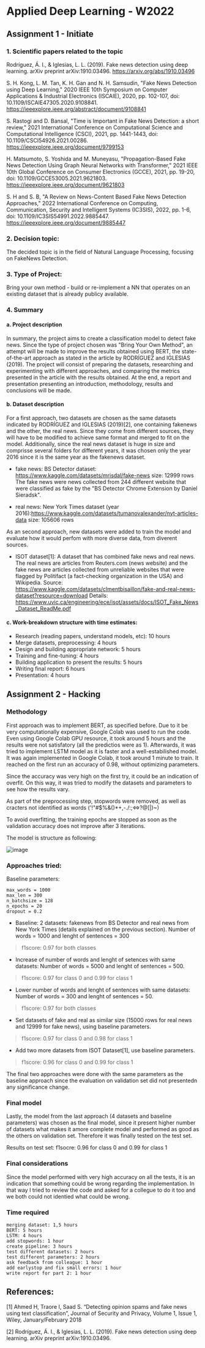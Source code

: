 # Applied Deep Learning - W2022

## Assignment 1 - Initiate

### 1. Scientific papers related to the topic

Rodríguez, Á. I., & Iglesias, L. L. (2019). Fake news detection using deep learning. arXiv preprint arXiv:1910.03496.
https://arxiv.org/abs/1910.03496

S. H. Kong, L. M. Tan, K. H. Gan and N. H. Samsudin, "Fake News Detection using Deep Learning," 2020 IEEE 10th Symposium on Computer Applications & Industrial Electronics (ISCAIE), 2020, pp. 102-107, doi: 10.1109/ISCAIE47305.2020.9108841.
https://ieeexplore.ieee.org/abstract/document/9108841

S. Rastogi and D. Bansal, "Time is Important in Fake News Detection: a short review," 2021 International Conference on Computational Science and Computational Intelligence (CSCI), 2021, pp. 1441-1443, doi: 10.1109/CSCI54926.2021.00286.
https://ieeexplore.ieee.org/document/9799153

H. Matsumoto, S. Yoshida and M. Muneyasu, "Propagation-Based Fake News Detection Using Graph Neural Networks with Transformer," 2021 IEEE 10th Global Conference on Consumer Electronics (GCCE), 2021, pp. 19-20, doi: 10.1109/GCCE53005.2021.9621803.
https://ieeexplore.ieee.org/document/9621803

S. H and S. B, "A Review on News-Content Based Fake News Detection Approaches," 2022 International Conference on Computing, Communication, Security and Intelligent Systems (IC3SIS), 2022, pp. 1-6, doi: 10.1109/IC3SIS54991.2022.9885447.
https://ieeexplore.ieee.org/document/9885447

### 2. Decision topic:
The decided topic is in the field of Natural Language Processing, focusing on FakeNews Detection.

### 3. Type of Project:
Bring your own method - build or re-implement a NN that operates on an existing dataset that is already publicy available.

### 4. Summary
#### a. Project description

In summary, the project aims to create a classification model to detect fake news. Since the type of project chosen was "Bring Your Own Method", an attempt will be made to improve the results obtained using BERT, the state-of-the-art approach as stated in the article by RODRÍGUEZ and IGLESIAS (2019). The project will consist of preparing the datasets, researching and experimenting with different approaches, and comparing the metrics presented in the article with the results obtained. At the end, a report and presentation presenting an introduction, methodology, results and conclusions will be made.

#### b. Dataset description

For a first approach, two datasets are chosen as the same datasets indicated by RODRÍGUEZ and IGLESIAS (2019)[2], one containing fakenews and the other, the real news. Since they come from different sources, they will have to be modified to achieve same format and merged to fit on the model. Additionally, since the real news dataset is huge in size and comprisse several folders for different years, it was chosen only the year 2016 since it is the same year as the fakenews dataset.

* fake news: BS Detector dataset: https://www.kaggle.com/datasets/mrisdal/fake-news size: 12999 rows
The fake news were news collected from 244 different website that were classified as fake by the "BS Detector Chrome Extension by Daniel Sieradsk".

* real news: New York Times dataset (year 2016):https://www.kaggle.com/datasets/tumanovalexander/nyt-articles-data size: 105606 rows

As an second approach, new datasets were added to train the model and evaluate how it would perfom with more diverse data, from diverent sources.

* ISOT dataset[1]: A dataset that has combined fake news and real news. The real news are articles from Reuters.com (news website) and the fake news are articles collected from unreliable websites that were flagged by Politifact (a fact-checking organization in the USA) and Wikipedia. Source: https://www.kaggle.com/datasets/clmentbisaillon/fake-and-real-news-dataset?resource=download
Details: https://www.uvic.ca/engineering/ece/isot/assets/docs/ISOT_Fake_News_Dataset_ReadMe.pdf




#### c. Work-breakdown structure with time estimates:

* Research (reading papers, understand models, etc): 10 hours
* Merge datasets, preprocessing: 4 hours
* Design and building appropriate network: 5 hours
* Training and fine-tuning: 4 hours
* Building application to present the results: 5 hours
* Writing final report: 6 hours
* Presentation: 4 hours


## Assignment 2 - Hacking

### Methodology
First approach was to implement BERT, as specified before. Due to it be very computationally expensive, Google Colab was used to run the code. Even using Google Colab GPU resource, it took around 5 hours and the results were not satisfatory (all the predictios were as 1). 
Afterwards, it was tried to implement LSTM model as it is faster and a well-estabilished model. It was again implemented in Google Colab, it took around 1 minute to train. It reached on the first run an accuracy of 0.98, without optimizing parameters. 

Since the accuracy was very high on the first try, it could be an indication of overfit. On this way, it was tried to modify the datasets and parameters to see how the results vary.

As part of the preprocessing step, stopwords were removed, as well as cracters not identified as words ('!"#$%&()*+,-./:;<=>?@[|}~)

To avoid overfitting, the training epochs are stopped as soon as the validation accuracy does not improve after 3 iterations.

The model is structure as following:

![image](https://user-images.githubusercontent.com/47119194/206860189-0f966356-1b6d-4564-b252-65e7c37c7901.png)



### Approaches tried:

Baseline parameters:

    max_words = 1000
    max_len = 300
    n_batchsize = 128
    n_epochs = 20
    dropout = 0.2

* Baseline: 2 datasets: fakenews from BS Detector and real news from New York Times (details explained on the previous section). Number of words = 1000 and lenght of sentences = 300
 > f1score: 0.97 for both classes
 
* Increase of number of words and lenght of setences with same datasets: Number of words = 5000 and lenght of sentences = 500. 
> f1score: 0.97 for class 0 and 0.99 for class 1

* Lower number of words and lenght of sentences with same datasets:  Number of words = 300 and lenght of sentences = 50.
> f1score: 0.97 for both classes

* Set datasets of fake and real as similar size (15000 rows for real news and 12999 for fake news), using baseline parameters.
> f1score: 0.97 for class 0 and 0.98 for class 1

* Add two more datasets from ISOT Dataset[1], use baseline parameters.
> f1score: 0.96 for class 0 and 0.99 for class 1

The final two approaches were done with the same parameters as the baseline approach since the evaluation on validation set did not presentedn any significance change.

### Final model

Lastly, the model from the last approach (4 datasets and baseline parameters) was chosen as the final model, since it present higher number of datasets what makes it amore complete model and performed as good as the others on validation set. Therefore it was finally tested on the test set. 

Results on test set: f1socre: 0.96 for class 0 and 0.99 for class 1

### Final considerations
Since the model performed with very high accuracy on all the tests, it is an indication that something could be wrong regarding the implementation. In that way I tried to review the code and asked for a collegue to do it too and we both could not identied what could be wrong.

### Time required

    merging dataset: 1,5 hours
    BERT: 5 hours
    LSTM: 4 hours
    add stopwords: 1 hour
    create pipeline: 3 hours
    test different datasets: 2 hours
    test different parameters: 2 hours
    ask feedback from colleague: 1 hour
    add earlystop and fix small errors: 1 hour
    write report for part 2: 1 hour
    
    
## References:

[1] Ahmed H, Traore I, Saad S. “Detecting opinion spams and fake news using text classification”, Journal of Security and Privacy, Volume 1, Issue 1, Wiley, January/February 2018

[2] Rodríguez, Á. I., & Iglesias, L. L. (2019). Fake news detection using deep learning. arXiv preprint arXiv:1910.03496.
